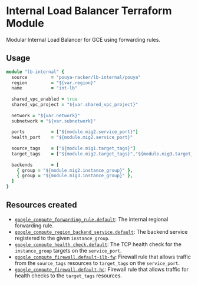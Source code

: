 # Internal Load Balancer Terraform Module

Modular Internal Load Balancer for GCE using forwarding rules.

## Usage

```ruby
module "lb-internal" {
  source         = "pouya-racker/lb-internal/pouya"
  region         = "${var.region}"
  name           = "int-lb"
  
  shared_vpc_enabled = true
  shared_vpc_project = "${var.shared_vpc_project}" 
  
  network = "${var.network}"
  subnetwork = "${var.subnetwork}"
  
  ports          = ["${module.mig2.service_port}"]
  health_port    = "${module.mig2.service_port}"
  
  source_tags    = ["${module.mig1.target_tags}"]
  target_tags    = ["${module.mig2.target_tags}","${module.mig3.target_tags}"]
  
  backends       = [
    { group = "${module.mig2.instance_group}" },
    { group = "${module.mig3.instance_group}" },
  ]
}
```


## Resources created

- [`google_compute_forwarding_rule.default`](https://www.terraform.io/docs/providers/google/r/compute_forwarding_rule.html): The internal regional forwarding rule.
- [`google_compute_region_backend_service.default`](https://www.terraform.io/docs/providers/google/r/compute_region_backend_service.html): The backend service registered to the given `instance_group`.
- [`google_compute_health_check.default`](https://www.terraform.io/docs/providers/google/r/compute_health_check.html): The TCP health check for the `instance_group` targets on the `service_port`.
- [`google_compute_firewall.default-ilb-fw`](https://www.terraform.io/docs/providers/google/r/compute_firewall.html): Firewall rule that allows traffic from the `source_tags` resources to `target_tags` on the `service_port`.
- [`google_compute_firewall.default-hc`](https://www.terraform.io/docs/providers/google/r/compute_firewall.html): Firewall rule that allows traffic for health checks to the `target_tags` resources.
